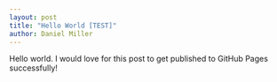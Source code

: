 ```yaml
---
layout: post
title: "Hello World [TEST]"
author: Daniel Miller
---
```


Hello world. I would love for this post to get published to GitHub Pages successfully!
